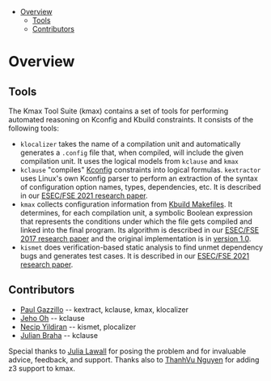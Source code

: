 <!-- START doctoc generated TOC please keep comment here to allow auto update -->
<!-- DON'T EDIT THIS SECTION, INSTEAD RE-RUN doctoc TO UPDATE -->


- [Overview](#overview)
  - [Tools](#tools)
  - [Contributors](#contributors)

<!-- END doctoc generated TOC please keep comment here to allow auto update -->

# Overview

## Tools

The Kmax Tool Suite (kmax) contains a set of tools for performing
automated reasoning on Kconfig and Kbuild constraints.  It consists of
the following tools:

- `klocalizer` takes the name of a compilation unit and automatically
  generates a `.config` file that, when compiled, will include the
  given compilation unit.  It uses the logical models from `kclause` and `kmax`
- `kclause` "compiles"
  [Kconfig](https://www.kernel.org/doc/html/latest/kbuild/kconfig-language.html)
  constraints into logical formulas.  `kextractor` uses Linux's own
  Kconfig parser to perform an extraction of the syntax of
  configuration option names, types, dependencies, etc.  It is
  described in our [ESEC/FSE 2021 research
  paper](https://paulgazzillo.com/papers/esecfse21.pdf).
- `kmax` collects configuration information from [Kbuild
  Makefiles](https://www.kernel.org/doc/html/latest/kbuild/makefiles.html).
  It determines, for each compilation unit, a symbolic Boolean
  expression that represents the conditions under which the file gets
  compiled and linked into the final program.  Its algorithm is
  described in our [ESEC/FSE 2017 research
  paper](https://paulgazzillo.com/papers/esecfse17.pdf) and the
  original implementation is in [version
  1.0](https://github.com/paulgazz/kmax/releases/tag/v1.0).
- `kismet` does verification-based static analysis to find unmet
  dependency bugs and generates test cases.  It is described in our
  [ESEC/FSE 2021 research
  paper](https://paulgazzillo.com/papers/esecfse21.pdf).

## Contributors

- [Paul Gazzillo](https://paulgazzillo.com) -- kextract, kclause, kmax, klocalizer
- [Jeho Oh](https://www.linkedin.com/in/jeho-oh-110a2092/) -- kclause
- [Necip Yildiran](http://www.necipyildiran.com/) -- kismet, plocalizer
- [Julian Braha](https://julianbraha.com/) -- kclause

Special thanks to [Julia Lawall](https://pages.lip6.fr/Julia.Lawall/)
for posing the problem and for invaluable advice, feedback, and
support. Thanks also to [ThanhVu
Nguyen](https://cse.unl.edu/~tnguyen/) for adding z3 support to kmax.
